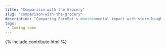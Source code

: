 ```yaml
---
title: "Comparison with the Grocery"
slug: "comparison-with-the-grocery"
description: "Comparing FarmBot's environmental impact with store-bought veggies"
tags:
 - Coming soon
---
```


{% include contribute.html %}

